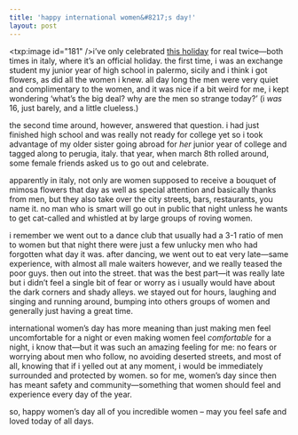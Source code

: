 ```yaml
---
title: 'happy international women&#8217;s day!'
layout: post
---
```


<span class="pic"><txp:image id="181" /></span>i&#8217;ve only celebrated [this holiday][1] for real twice&#8212;both times in italy, where it&#8217;s an official holiday. the first time, i was an exchange student my junior year of high school in palermo, sicily and i think i got flowers, as did all the women i knew. all day long the men were very quiet and complimentary to the women, and it was nice if a bit weird for me, i kept wondering &#8216;what&#8217;s the big deal? why are the men so strange today?&#8217; (i *was* 16, just barely, and a little clueless.) 

the second time around, however, answered that question. i had just finished high school and was really not ready for college yet so i took advantage of my older sister going abroad for *her* junior year of college and tagged along to perugia, italy. that year, when march 8th rolled around, some female friends asked us to go out and celebrate. 

apparently in italy, not only are women supposed to receive a bouquet of mimosa flowers that day as well as special attention and basically thanks from men, but they also take over the city streets, bars, restaurants, you name it. no man who is smart will go out in public that night unless he wants to get cat-called and whistled at by large groups of roving women. 

i remember we went out to a dance club that usually had a 3-1 ratio of men to women but that night there were just a few unlucky men who had forgotten what day it was. after dancing, we went out to eat very late&#8212;same experience, with almost all male waiters however, and we really teased the poor guys. then out into the street. that was the best part&#8212;it was really late but i didn&#8217;t feel a single bit of fear or worry as i usually would have about the dark corners and shady alleys. we stayed out for hours, laughing and singing and running around, bumping into others groups of women and generally just having a great time.

international women&#8217;s day has more meaning than just making men feel uncomfortable for a night or even making women feel *comfortable* for a night, i know that&#8212;but it was such an amazing feeling for me: no fears or worrying about men who follow, no avoiding deserted streets, and most of all, knowing that if i yelled out at any moment, i would be immediately surrounded and protected by women. so for me, women&#8217;s day since then has meant safety and community&#8212;something that women should feel and experience every day of the year.

so, happy women&#8217;s day all of you incredible women &#8211; may you feel safe and loved today of all days.

 [1]: http://www.un.org/ecosocdev/geninfo/women/womday97.htm